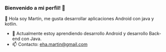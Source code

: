 ### Bienvenido a mi perfil! 👋

👋 Hola soy Martín, me gusta desarrollar aplicaciones Android con java y kotlin.

- 🌱 Actualmente estoy aprendiendo desarrollo Android y desarrollo Back-end con Java.
- 📫 Contacto: eha.martin@gmail.com

<!--
**Tin-HA/Tin-HA** is a ✨ _special_ ✨ repository because its `README.md` (this file) appears on your GitHub profile.

Here are some ideas to get you started:

- 🔭 I’m currently working on ...
- 🌱 I’m currently learning ...
- 👯 I’m looking to collaborate on ...
- 🤔 I’m looking for help with ...
- 💬 Ask me about ...
- 📫 How to reach me: ...
- 😄 Pronouns: ...
- ⚡ Fun fact: ...
-->
